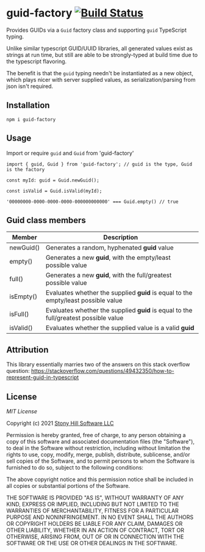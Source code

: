 # guid-factory [![Build Status](https://app.travis-ci.com/StonyHillSoftware/guid-factory.svg?branch=main)](https://app.travis-ci.com/StonyHillSoftware/guid-factory)
Provides GUIDs via a `Guid` factory class and supporting `guid` TypeScript typing.  

Unlike similar typescript GUID/UUID libraries, all generated values exist as  strings at run time, but still are able to be strongly-typed at build time due to the typescript flavoring.

The benefit is that the `guid` typing needn't be instantiated as a new object, which plays nicer with server supplied values, as serialization/parsing from json isn't required.

## Installation
`npm i guid-factory`

## Usage
Import or require `guid` and `Guid` from 'guid-factory'

    import { guid, Guid } from 'guid-factory'; // guid is the type, Guid is the factory
    
    const myId: guid = Guid.newGuid();
    
    const isValid = Guid.isValid(myId);

    '00000000-0000-0000-0000-000000000000' === Guid.empty() // true

## Guid class members

|Member     |Description 
|---        |---
|newGuid()  |Generates a random, hyphenated **guid** value
|empty()    |Generates a new **guid**, with the empty/least possible value
|full()     |Generates a new **guid**, with the full/greatest possible value
|isEmpty()  |Evaluates whether the supplied **guid** is equal to the empty/least possible value
|isFull()   |Evaluates whether the supplied **guid** is equal to the full/greatest possible value
|isValid()  |Evaluates whether the supplied value is a valid **guid**


## Attribution
This library essentially marries two of the answers on this stack overflow question: https://stackoverflow.com/questions/49432350/how-to-represent-guid-in-typescript



## License
*MIT License*

Copyright (c) 2021 [Stony Hill Software LLC](https://stonyhillsoftware.com)

Permission is hereby granted, free of charge, to any person obtaining a copy
of this software and associated documentation files (the "Software"), to deal
in the Software without restriction, including without limitation the rights
to use, copy, modify, merge, publish, distribute, sublicense, and/or sell
copies of the Software, and to permit persons to whom the Software is
furnished to do so, subject to the following conditions:

The above copyright notice and this permission notice shall be included in all
copies or substantial portions of the Software.

THE SOFTWARE IS PROVIDED "AS IS", WITHOUT WARRANTY OF ANY KIND, EXPRESS OR
IMPLIED, INCLUDING BUT NOT LIMITED TO THE WARRANTIES OF MERCHANTABILITY,
FITNESS FOR A PARTICULAR PURPOSE AND NONINFRINGEMENT. IN NO EVENT SHALL THE
AUTHORS OR COPYRIGHT HOLDERS BE LIABLE FOR ANY CLAIM, DAMAGES OR OTHER
LIABILITY, WHETHER IN AN ACTION OF CONTRACT, TORT OR OTHERWISE, ARISING FROM,
OUT OF OR IN CONNECTION WITH THE SOFTWARE OR THE USE OR OTHER DEALINGS IN THE
SOFTWARE.
